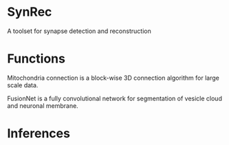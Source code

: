 # SynRec
A toolset for synapse detection and reconstruction
# Functions
Mitochondria connection is a block-wise 3D connection algorithm for large scale data.

FusionNet is a fully convolutional network for segmentation of vesicle cloud and neuronal membrane.
# Inferences
